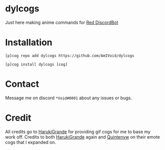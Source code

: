# dylcogs
Just here making anime commands for [Red DiscordBot](https://github.com/Cog-Creators/Red-DiscordBot)

# Installation
```[p]cog repo add dylcogs https://github.com/AmIVoid/dylcogs```

```[p]cog install dylcogs [cog]```

# Contact
Message me on discord ```*Void#0001``` about any issues or bugs.

# Credit
All credits go to [HarukiGrande](https://github.com/HarukiGrande) for providing gif cogs for me to base my work off.
Credits to both [HarukiGrande](https://github.com/HarukiGrande) again and [Quintenvw](https://github.com/Quintenvw) on their emote cogs that I expanded on.

